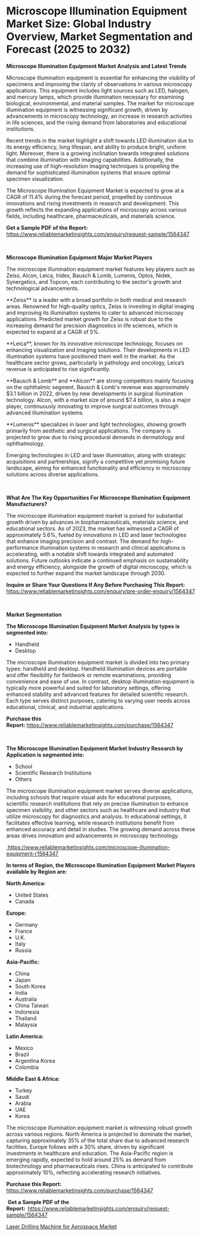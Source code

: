 <p><h1>Microscope Illumination Equipment Market Size: Global Industry Overview, Market Segmentation and Forecast (2025 to 2032)</h1></p><p><strong>Microscope Illumination Equipment Market Analysis and Latest Trends</strong></p>
<p><p>Microscope illumination equipment is essential for enhancing the visibility of specimens and improving the clarity of observations in various microscopy applications. This equipment includes light sources such as LED, halogen, and mercury lamps, which provide illumination necessary for examining biological, environmental, and material samples. The market for microscope illumination equipment is witnessing significant growth, driven by advancements in microscopy technology, an increase in research activities in life sciences, and the rising demand from laboratories and educational institutions.</p><p>Recent trends in the market highlight a shift towards LED illumination due to its energy efficiency, long lifespan, and ability to produce bright, uniform light. Moreover, there is a growing inclination towards integrated solutions that combine illumination with imaging capabilities. Additionally, the increasing use of high-resolution imaging techniques is propelling the demand for sophisticated illumination systems that ensure optimal specimen visualization. </p><p>The Microscope Illumination Equipment Market is expected to grow at a CAGR of 11.4% during the forecast period, propelled by continuous innovations and rising investments in research and development. This growth reflects the expanding applications of microscopy across various fields, including healthcare, pharmaceuticals, and materials science.</p></p>
<p><strong>Get a Sample PDF of the Report:&nbsp;</strong> <a href="https://www.reliablemarketinsights.com/enquiry/request-sample/1564347?utm_campaign=2197&utm_medium=2&utm_source=Github&utm_content=ia&utm_term=11042025&utm_id=microscope-illumination-equipment">https://www.reliablemarketinsights.com/enquiry/request-sample/1564347</a></p>
<p>&nbsp;</p>
<p><strong>Microscope Illumination Equipment Major Market Players</strong></p>
<p><p>The microscope illumination equipment market features key players such as Zeiss, Alcon, Leica, Iridex, Bausch & Lomb, Lumenis, Optos, Nidek, Synergetics, and Topcon, each contributing to the sector's growth and technological advancements. </p><p>**Zeiss** is a leader with a broad portfolio in both medical and research areas. Renowned for high-quality optics, Zeiss is investing in digital imaging and improving its illumination systems to cater to advanced microscopy applications. Predicted market growth for Zeiss is robust due to the increasing demand for precision diagnostics in life sciences, which is expected to expand at a CAGR of 5%.</p><p>**Leica**, known for its innovative microscope technology, focuses on enhancing visualization and imaging solutions. Their developments in LED illumination systems have positioned them well in the market. As the healthcare sector grows, particularly in pathology and oncology, Leica’s revenue is anticipated to rise significantly.</p><p>**Bausch & Lomb** and **Alcon** are strong competitors mainly focusing on the ophthalmic segment. Bausch & Lomb's revenue was approximately $3.1 billion in 2022, driven by new developments in surgical illumination technology. Alcon, with a market size of around $7.4 billion, is also a major player, continuously innovating to improve surgical outcomes through advanced illumination systems.</p><p>**Lumenis** specializes in laser and light technologies, showing growth primarily from aesthetic and surgical applications. The company is projected to grow due to rising procedural demands in dermatology and ophthalmology.</p><p>Emerging technologies in LED and laser illumination, along with strategic acquisitions and partnerships, signify a competitive yet promising future landscape, aiming for enhanced functionality and efficiency in microscopy solutions across diverse applications.</p></p>
<p>&nbsp;</p>
<p><strong>What Are The Key Opportunities For Microscope Illumination Equipment Manufacturers?</strong></p>
<p><p>The microscope illumination equipment market is poised for substantial growth driven by advances in biopharmaceuticals, materials science, and educational sectors. As of 2023, the market has witnessed a CAGR of approximately 5.6%, fueled by innovations in LED and laser technologies that enhance imaging precision and contrast. The demand for high-performance illumination systems in research and clinical applications is accelerating, with a notable shift towards integrated and automated solutions. Future outlooks indicate a continued emphasis on sustainability and energy efficiency, alongside the growth of digital microscopy, which is expected to further expand the market landscape through 2030.</p></p>
<p><strong>Inquire or Share Your Questions If Any Before Purchasing This Report:</strong> <a href="https://www.reliablemarketinsights.com/enquiry/pre-order-enquiry/1564347?utm_campaign=2197&utm_medium=2&utm_source=Github&utm_content=ia&utm_term=11042025&utm_id=microscope-illumination-equipment">https://www.reliablemarketinsights.com/enquiry/pre-order-enquiry/1564347</a></p>
<p>&nbsp;</p>
<p><strong>Market Segmentation</strong></p>
<p><strong>The Microscope Illumination Equipment Market Analysis by types is segmented into:</strong></p>
<p><ul><li>Handheld</li><li>Desktop</li></ul></p>
<p><p>The microscope illumination equipment market is divided into two primary types: handheld and desktop. Handheld illumination devices are portable and offer flexibility for fieldwork or remote examinations, providing convenience and ease of use. In contrast, desktop illumination equipment is typically more powerful and suited for laboratory settings, offering enhanced stability and advanced features for detailed scientific research. Each type serves distinct purposes, catering to varying user needs across educational, clinical, and industrial applications.</p></p>
<p><strong>Purchase this Report:&nbsp;</strong><a href="https://www.reliablemarketinsights.com/purchase/1564347?utm_campaign=2197&utm_medium=2&utm_source=Github&utm_content=ia&utm_term=11042025&utm_id=microscope-illumination-equipment">https://www.reliablemarketinsights.com/purchase/1564347</a></p>
<p>&nbsp;</p>
<p><strong>The Microscope Illumination Equipment Market Industry Research by Application is segmented into:</strong></p>
<p><ul><li>School</li><li>Scientific Research Institutions</li><li>Others</li></ul></p>
<p><p>The microscope illumination equipment market serves diverse applications, including schools that require visual aids for educational purposes, scientific research institutions that rely on precise illumination to enhance specimen visibility, and other sectors such as healthcare and industry that utilize microscopy for diagnostics and analysis. In educational settings, it facilitates effective learning, while research institutions benefit from enhanced accuracy and detail in studies. The growing demand across these areas drives innovation and advancements in microscopy technology.</p></p>
<p><a href="https://www.reliablemarketinsights.com/microscope-illumination-equipment-r1564347?utm_campaign=2197&utm_medium=2&utm_source=Github&utm_content=ia&utm_term=11042025&utm_id=microscope-illumination-equipment">&nbsp;https://www.reliablemarketinsights.com/microscope-illumination-equipment-r1564347</a></p>
<p><strong>In terms of Region, the Microscope Illumination Equipment Market Players available by Region are:</strong></p>
<p>
    <p> <strong> North America: </strong>
        <ul>
            <li>United States</li>
            <li>Canada</li>
        </ul>
        </p> 
    <p> <strong> Europe: </strong>
        <ul>
            <li>Germany</li>
            <li>France</li>
            <li>U.K.</li>
            <li>Italy</li>
            <li>Russia</li>
        </ul>
        </p> 
    <p> <strong> Asia-Pacific: </strong>
        <ul>
            <li>China</li>
            <li>Japan</li>
            <li>South Korea</li>
            <li>India</li>
            <li>Australia</li>
            <li>China Taiwan</li>
            <li>Indonesia</li>
            <li>Thailand</li>
            <li>Malaysia</li>
        </ul>
        </p> 
    <p> <strong> Latin America: </strong>
        <ul>
            <li>Mexico</li>
            <li>Brazil</li>
            <li>Argentina Korea</li>
            <li>Colombia</li>
        </ul>
        </p> 
    <p> <strong> Middle East & Africa: </strong>
        <ul>
            <li>Turkey</li>
            <li>Saudi</li>
            <li>Arabia</li>
            <li>UAE</li>
            <li>Korea</li>
        </ul>
    </p>
    </p>
<p><p>The microscope illumination equipment market is witnessing robust growth across various regions. North America is projected to dominate the market, capturing approximately 35% of the total share due to advanced research facilities. Europe follows with a 30% share, driven by significant investments in healthcare and education. The Asia-Pacific region is emerging rapidly, expected to hold around 25% as demand from biotechnology and pharmaceuticals rises. China is anticipated to contribute approximately 10%, reflecting accelerating research initiatives.</p></p>
<p><strong>Purchase this Report: </strong><a href="https://www.reliablemarketinsights.com/purchase/1564347?utm_campaign=2197&utm_medium=2&utm_source=Github&utm_content=ia&utm_term=11042025&utm_id=microscope-illumination-equipment">https://www.reliablemarketinsights.com/purchase/1564347</a></p>
<p>&nbsp;<strong>Get a Sample PDF of the Report:&nbsp;&nbsp;</strong><a href="https://www.reliablemarketinsights.com/enquiry/request-sample/1564347?utm_campaign=2197&utm_medium=2&utm_source=Github&utm_content=ia&utm_term=11042025&utm_id=microscope-illumination-equipment">https://www.reliablemarketinsights.com/enquiry/request-sample/1564347</a></p>
<p><strong></strong></p>
<p><p><a href="https://github.com/eymermanda0p/Market-Research-Report-List-1/blob/main/laser-drilling-machine-for-aerospace-market.md?utm_campaign=2197&utm_medium=2&utm_source=Github&utm_content=ia&utm_term=11042025&utm_id=microscope-illumination-equipment">Laser Drilling Machine for Aerospace Market</a></p></p>